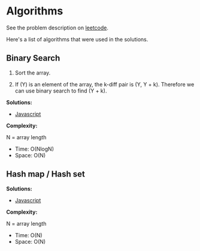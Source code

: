 # Algorithms

See the problem description on [leetcode](https://leetcode.com/problems/k-diff-pairs-in-an-array/).

Here's a list of algorithms that were used in the solutions.

## Binary Search

1. Sort the array.

2. If (Y) is an element of the array, the k-diff pair is (Y, Y + k). Therefore we can use binary search to find (Y + k).

**Solutions:**

* [Javascript](javascript/532.js)

**Complexity:**

N = array length

* Time: O(NlogN)
* Space: O(N)

## Hash map / Hash set

**Solutions:**

* [Javascript](javascript/532-2.js)

**Complexity:**

N = array length

* Time: O(N)
* Space: O(N)
